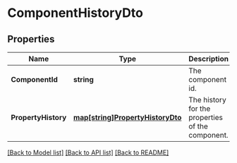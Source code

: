 # ComponentHistoryDto

## Properties
Name | Type | Description | Notes
------------ | ------------- | ------------- | -------------
**ComponentId** | **string** | The component id. | [optional] [default to null]
**PropertyHistory** | [**map[string]PropertyHistoryDto**](PropertyHistoryDTO.md) | The history for the properties of the component. | [optional] [default to null]

[[Back to Model list]](../README.md#documentation-for-models) [[Back to API list]](../README.md#documentation-for-api-endpoints) [[Back to README]](../README.md)


